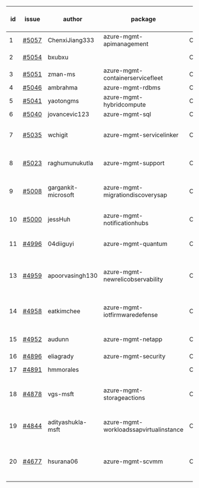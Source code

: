 | id | issue | author | package | assignee | bot advice | created date of issue | target release date | date from target |
| ------ | ------ | ------ | ------ | ------ | ------ | ------ | ------ | :-----: |
| 1 | [#5057](https://github.com/Azure/sdk-release-request/issues/5057) | ChenxiJiang333 | azure-mgmt-apimanagement | ChenxiJiang333 |  | 03-19 | 04-26 |  |
| 2 | [#5054](https://github.com/Azure/sdk-release-request/issues/5054) | bxubxu |  | ChenxiJiang333 | duplicated issue  <br> | 03-18 |  | 0 |
| 3 | [#5051](https://github.com/Azure/sdk-release-request/issues/5051) | zman-ms | azure-mgmt-containerservicefleet | ChenxiJiang333 |  | 03-15 | 04-26 |  |
| 4 | [#5046](https://github.com/Azure/sdk-release-request/issues/5046) | ambrahma | azure-mgmt-rdbms | ChenxiJiang333 |  | 03-15 | 04-26 |  |
| 5 | [#5041](https://github.com/Azure/sdk-release-request/issues/5041) | yaotongms | azure-mgmt-hybridcompute | ChenxiJiang333 |  | 03-13 | 04-26 |  |
| 6 | [#5040](https://github.com/Azure/sdk-release-request/issues/5040) | jovancevic123 | azure-mgmt-sql | ChenxiJiang333 | ForCLI | 03-13 | 04-26 |  |
| 7 | [#5035](https://github.com/Azure/sdk-release-request/issues/5035) | wchigit | azure-mgmt-servicelinker | ChenxiJiang333 | close to release date.  HoldOn | 03-07 | 03-22 | 2 |
| 8 | [#5023](https://github.com/Azure/sdk-release-request/issues/5023) | raghumunukutla | azure-mgmt-support | ChenxiJiang333 | close to release date.  | 03-04 | 03-22 | 2 |
| 9 | [#5008](https://github.com/Azure/sdk-release-request/issues/5008) | gargankit-microsoft | azure-mgmt-migrationdiscoverysap | ChenxiJiang333 | close to release date.  FirstBeta | 02-28 | 03-22 | 2 |
| 10 | [#5000](https://github.com/Azure/sdk-release-request/issues/5000) | jessHuh | azure-mgmt-notificationhubs | ChenxiJiang333 | close to release date.  | 02-27 | 03-22 | 2 |
| 11 | [#4996](https://github.com/Azure/sdk-release-request/issues/4996) | 04diiguyi | azure-mgmt-quantum | ChenxiJiang333 | close to release date.  | 02-27 | 03-22 | 2 |
| 13 | [#4959](https://github.com/Azure/sdk-release-request/issues/4959) | apoorvasingh130 | azure-mgmt-newrelicobservability | ChenxiJiang333 | new comment. close to release date.  | 02-19 | 03-22 | 2 |
| 14 | [#4958](https://github.com/Azure/sdk-release-request/issues/4958) | eatkimchee | azure-mgmt-iotfirmwaredefense | ChenxiJiang333 | close to release date.  FirstGA | 02-17 | 03-22 | 2 |
| 15 | [#4952](https://github.com/Azure/sdk-release-request/issues/4952) | audunn | azure-mgmt-netapp | ChenxiJiang333 | close to release date.  | 02-16 | 03-22 | 2 |
| 16 | [#4896](https://github.com/Azure/sdk-release-request/issues/4896) | eliagrady | azure-mgmt-security | ChenxiJiang333 | MultiAPI | 01-18 | 02-23 |  |
| 17 | [#4891](https://github.com/Azure/sdk-release-request/issues/4891) | hmmorales |  | ChenxiJiang333 | duplicated issue  <br> | 01-16 |  | 0 |
| 18 | [#4878](https://github.com/Azure/sdk-release-request/issues/4878) | vgs-msft | azure-mgmt-storageactions | ChenxiJiang333 | close to release date.  FirstBeta | 01-09 | 03-22 | 2 |
| 19 | [#4844](https://github.com/Azure/sdk-release-request/issues/4844) | adityashukla-msft | azure-mgmt-workloadssapvirtualinstance | ChenxiJiang333 | close to release date.  FirstBeta | 12-20 | 03-22 | 2 |
| 20 | [#4677](https://github.com/Azure/sdk-release-request/issues/4677) | hsurana06 | azure-mgmt-scvmm | ChenxiJiang333 | close to release date.  FirstGA HoldOn | 10-23 | 03-22 | 2 |
